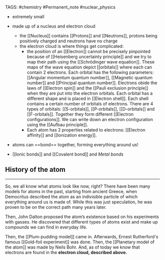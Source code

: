 TAGS: #chemistry #Permanent_note #nuclear_physics 

- extremely small
- made up of a nucleus and electron cloud
	- the [[Nucleus]] contains [[Protons]] and [[Neutrons]], protons being positively charged and neutrons have no charge
	- the electron cloud is where things get complicated:
		- the position of an [[Electron]] cannot be precisely pinpointed because of [[Heisenberg uncertainty principle]] and we try to map their path using the [[Schrödinger wave equation]]. These maps of the wave equation depict [[orbitals]] where each can contain 2 electrons. Each orbital has the following parameters: [[Angular momentum quantum number]], [[Magnetic quantum number]] and [[Principal quantum number]]. Electrons obide the laws of [[Electron spin]] and the [[Pauli exclusion principle]] when they are put into the electron orbitals. Each orbital has a different shape and is placed in [[Electron shell]]. Each shell contains a certain number of orbitals of electrons. There are 4 types of orbitals: [[S-orbitals]], [[P-orbitals]], [[D-orbitals]] and [[F-orbitals]]. Together they form different [[Electron configurations]]. We can write down an electron configuration using the [[Aufbau principle]]. 
		- Each atom has 2 properties related to electrons: [[Electron affinity]] and [[Ionization energy]]. 

- atoms can ==bond== together, forming everything around us!
- [[Ionic bonds]] and [[Covalent bond]] and *Metal bonds*

## History of the atom
-----
So, we all know what atoms look like now, right? There have been many models for atoms in the past, starting from ancient Greece, when Democritus described the atom as an indivisible particle of which everything around us is made of. While this was just speculation, he was proven to be on the correct path many years later.

Then, John Dalton proposed the atom’s existence based on his experiments with gasses. He discovered that different types of atoms exist and make up compounds we can find in everyday life.

Then, the [[Plum-pudding model]] came in. Afterwards, Ernest Rutherford's famous [[Gold-foil experiment]] was done. Then, the [[Planetary model of the atom]] was made by Neils Bohr. And, as of today we know that electrons are found in the **electron cloud, described above.** 